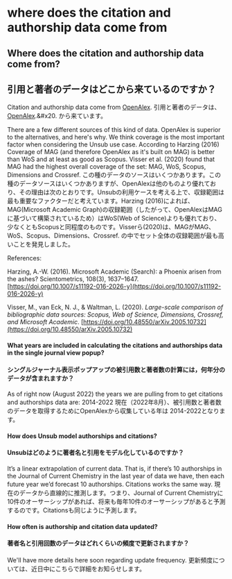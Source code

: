 # where does the citation and authorship data come from

## Where does the citation and authorship data come from?

## 引用と著者のデータはどこから来ているのですか？

Citation and authorship data come from [OpenAlex](https://openalex.org/). 引用と著者のデータは、[OpenAlex](https://openalex.org/).\&#x20. から来ています。

There are a few different sources of this kind of data. OpenAlex is superior to the alternatives, and here's why. We think coverage is the most important factor when considering the Unsub use case. According to Harzing (2016) Coverage of MAG (and therefore OpenAlex as it's built on MAG) is better than WoS and at least as good as Scopus. Visser et al. (2020) found that MAG had the highest overall coverage of the set: MAG, WoS, Scopus, Dimensions and Crossref. この種のデータのソースはいくつかあります。この種のデータソースはいくつかありますが、OpenAlexは他のものより優れており、その理由は次のとおりです。Unsubの利用ケースを考える上で、収録範囲は最も重要なファクターだと考えています。Harzing (2016)によれば、MAG(Microsoft Academic Graph)の収録範囲（したがって、OpenAlexはMAGに基づいて構築されているため）はWoS(Web of Science)よりも優れており、少なくともScopusと同程度のものです。Visserら(2020)は、MAGがMAG、WoS、Scopus、Dimensions、Crossref. の中でセット全体の収録範囲が最も高いことを発見しました。

References:

Harzing, A.-W. (2016). Microsoft Academic (Search): a Phoenix arisen from the ashes? Scientometrics, 108(3), 1637–1647. [https://doi.org/10.1007/s11192-016-2026-y](https://doi.org/10.1007/s11192-016-2026-y)

Visser, M., van Eck, N. J., & Waltman, L. (2020). _Large_-_scale comparison of bibliographic data sources: Scopus, Web of Science, Dimensions, Crossref, and Microsoft Academic_. [https://doi.org/10.48550/arXiv.2005.10732](https://doi.org/10.48550/arXiv.2005.10732)

#### What years are included in calculating the citations and authorships data in the single journal view popup?

#### シングルジャーナル表示ポップアップの被引用数と著者数の計算には，何年分のデータが含まれますか？

As of right now (August 2022) the years we are pulling from to get citations and authorships data are: 2014-2022 現在（2022年8月）、被引用数と著者数のデータを取得するためにOpenAlexから収集している年は 2014-2022となります。

#### How does Unsub model authorships and citations?

#### Unsubはどのように著者名と引用をモデル化しているのですか？

It’s a linear extrapolation of current data. That is, if there’s 10 authorships in the Journal of Current Chemistry in the last year of data we have, then each future year we’d forecast 10 authorships. Citations works the same way. 現在のデータから直線的に推測します。つまり、Journal of Current Chemistryに10件のオーサーシップがあれば、将来も毎年10件のオーサーシップがあると予測するのです。Citationsも同じように予測します。

#### How often is authorship and citation data updated?

#### 著者名と引用回数のデータはどれくらいの頻度で更新されますか？

We'll have more details here soon regarding update frequency. 更新頻度については、近日中にこちらで詳細をお知らせします。
